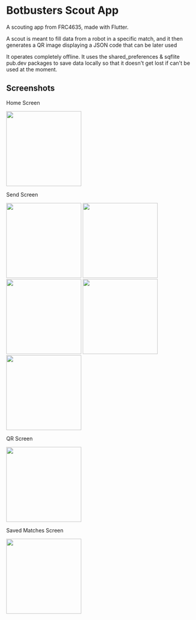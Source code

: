 # Botbusters Scout App

A scouting app from FRC4635, made with Flutter.

A scout is meant to fill data from a robot in a specific match, and it then generates a QR image displaying a JSON code that can be later used

It operates completely offline. It uses the shared_preferences & sqflite pub.dev packages to save data locally so that it doesn't get lost if can't be used at the moment.

## Screenshots

Home Screen

<img src="https://github.com/alibabaintelligence/botbusters_scouting_sender/assets/76190759/db050f0b-0bff-4223-88a5-49f3173591bf" width="200">

Send Screen

<img src="https://github.com/alibabaintelligence/botbusters_scouting_sender/assets/76190759/bb8bd3e1-4925-4c20-88aa-09968d94d2c2" width="200"> <img src="https://github.com/alibabaintelligence/botbusters_scouting_sender/assets/76190759/fc4c94d9-1283-4870-9b0e-bc4c93eee78a" width="200"> <img src="https://github.com/alibabaintelligence/botbusters_scouting_sender/assets/76190759/0a85650d-2833-4deb-af01-c67167eba807" width="200"> <img src="https://github.com/alibabaintelligence/botbusters_scouting_sender/assets/76190759/71d9f287-b995-48c2-98b4-b960c24c2f7f" width="200"> <img src="https://github.com/alibabaintelligence/botbusters_scouting_sender/assets/76190759/d309e72b-23b3-46e2-add7-5e7688553bcf" width="200">

QR Screen

<img src="https://github.com/alibabaintelligence/botbusters_scouting_sender/assets/76190759/051213f6-a7ec-44b5-9f14-40ec5849fcfc" width="200">

Saved Matches Screen

<img src="https://github.com/alibabaintelligence/botbusters_scouting_sender/assets/76190759/b6bf28bb-d2a0-429d-bc1e-a2e3ea2237c0" width="200">

